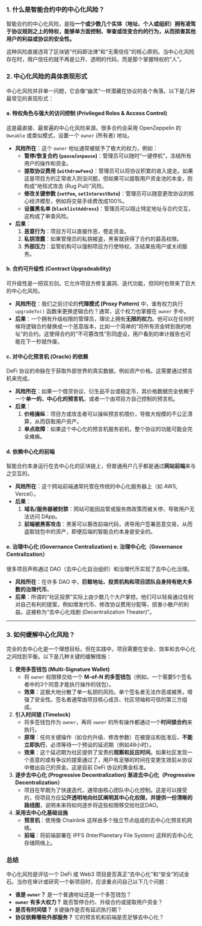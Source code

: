 ### 1. 什么是智能合约中的中心化风险？



智能合约的中心化风险，是指**一个或少数几个实体（地址、个人或组织）拥有凌驾于协议规则之上的特权，能够单方面控制、审查或改变合约的行为，从而损害其他用户的利益或协议的安全性。**

这种风险直接违背了区块链“代码即法律”和“无需信任”的核心原则。当中心化风险存在时，用户信任的就不再是公开、透明的代码，而是那个掌握特权的“人”。



### 2. 中心化风险的具体表现形式



中心化风险并非单一问题，它会像“幽灵”一样潜藏在协议的各个角落。以下是几种最常见的表现形式：



#### a. 特权角色与强大的访问控制 (Privileged Roles & Access Control)



这是最直接、最普遍的中心化风险来源。很多合约会采用 OpenZeppelin 的 `Ownable` 或类似模式，设置一个 `owner` (所有者) 地址。

- **风险所在**：这个 `owner` 地址通常被赋予了极大的权力，例如：
  - **暂停/恢复合约 (`pause`/`unpause`)**：管理员可以随时“一键停机”，冻结所有用户的操作和资金。
  - **提取协议费用 (`withdrawFees`)**：管理员可以将协议积累的收入提走。如果这是项目方的正常收入则没问题，但如果可以提取用户资金池的本金，则构成“地毯式攻击 (Rug Pull)”风险。
  - **修改关键参数 (`setFee`, `setInterestRate`)**：管理员可以随意更改协议的核心经济模型，例如将交易手续费改成100%。
  - **设置黑名单 (`blacklistAddress`)**：管理员可以阻止特定地址与合约交互，这构成了审查风险。
- **后果**：
  1. **恶意行为**：项目方可以直接作恶，卷走资金。
  2. **私钥泄露**：如果管理员的私钥被盗，黑客就获得了合约的最高权限。
  3. **外部压力**：监管机构可以强制项目方行使特权，冻结某些用户或关闭服务。

#### b. 合约可升级性 (Contract Upgradeability)

可升级性是一把双刃剑。它允许项目方修复漏洞、迭代功能，但同时也带来了巨大的中心化风险。

- **风险所在**：我们之前讨论的**代理模式 (Proxy Pattern)** 中，谁有权力执行 `upgradeTo()` 函数来更换逻辑合约？通常，这个权力也掌握在 `owner` 手中。
- **后果**：一个拥有升级权限的管理员，理论上拥有**无限的权力**。他可以在任何时候将逻辑合约替换成一个恶意版本，比如一个简单的“将所有资金转到我的地址”的合约。这使得合约的“不可篡改性”形同虚设，用户看到的审计报告也可能在下一秒就作废。

#### c. 对中心化预言机 (Oracle) 的依赖

DeFi 协议的命脉在于获取外部世界的真实数据，例如资产价格。这需要通过预言机来完成。

- **风险所在**：如果一个借贷协议、衍生品平台或稳定币，其价格数据完全依赖于一个**单一的、中心化的预言机**，或者一个由项目方自己控制的预言机。
- **后果**：
  1. **价格操纵**：项目方或攻击者可以操纵预言机喂价，导致大规模的不公正清算，从而窃取用户资产。
  2. **单点故障**：如果这个中心化的预言机服务宕机，整个协议的功能可能会完全瘫痪。

#### d. 依赖中心化的前端

智能合约本身运行在去中心化的区块链上，但普通用户几乎都是通过**网站前端**来与之交互的。

- **风险所在**：这个网站前端通常托管在传统的中心化服务器上（如 AWS, Vercel）。
- **后果**：
  1. **域名/服务器被封禁**：网站可能因监管或服务商政策而被关停，导致用户无法访问 DApp。
  2. **前端被黑客攻击**：黑客可以篡改前端代码，诱导用户签署恶意交易，从而盗取钱包中的资产，即便后端的智能合约本身是安全的。

#### e. 治理中心化 (Governance Centralization) e. 治理中心化（Governance Centralization）

很多项目声称通过 DAO（去中心化自治组织）和治理代币实现了去中心化治理。

- **风险所在**：在许多 DAO 中，**巨鲸地址、投资机构和项目团队自身持有绝大多数的治理代币**。
- **后果**：所谓的“社区投票”实际上由少数几个大户掌控。他们可以轻易通过任何对自己有利的提案，例如增发代币、修改协议费用分配等，损害小散户的利益。这被称为“去中心化戏剧 (Decentralization Theater)”。

------

### 3. 如何缓解中心化风险？

完全的去中心化是一个理想目标，但在实践中，项目需要在安全、效率和去中心化之间找到平衡。以下是几种关键的缓解措施：

1. **使用多签钱包 (Multi-Signature Wallet)**
   - 将 `owner` 权限移交给一个 **M-of-N 的多签钱包**（例如，一个需要5个签名者中的3个同意才能执行操作的钱包）。
   - **效果**：这极大地分散了单一私钥的风险。单个签名者无法作恶或被黑，增强了安全性。签名者通常由项目核心成员、社区领袖和可信的第三方组成。
2. **引入时间锁 (Timelock)**
   - 将多签钱包作为 `owner`，再将 `owner` 的所有操作都通过一个**时间锁合约**来执行。
   - **原理**：任何关键操作（如合约升级、修改参数）在被提议和批准后，**不能立即执行**，必须等待一个预设的延迟期（例如48小时）。
   - **效果**：这个延迟期为社区提供了宝贵的**观察和反应时间**。如果社区发现一个恶意的或有争议的提案通过了，用户有足够的时间在变更生效前从协议中撤出自己的资金。这是目前 DeFi 协议的黄金标准。
3. **逐步去中心化 (Progressive Decentralization)
   渐进去中心化（Progressive Decentralization）**
   - 项目在早期为了快速迭代，通常由核心团队中心化控制。这是可以接受的，但项目方应**公开透明地向社区阐明其中心化权限，并提供一份清晰的路线图**，说明未来将如何逐步将这些权限移交给社区DAO。
4. **采用去中心化基础设施**
   - **预言机**：使用像 Chainlink 这样由多个独立节点组成的去中心化预言机网络。
   - **前端**：将前端部署在 IPFS (InterPlanetary File System) 这样的去中心化存储网络上。

### 总结

中心化风险是评估一个 DeFi 或 Web3 项目是否真正“去中心化”和“安全”的试金石。当你在审计或研究一个新项目时，应该重点问自己以下几个问题：

- **谁是 `owner`？** 是一个普通地址还是一个多签钱包？
- **`owner` 有多大权力？** 能否暂停合约、升级合约或提取用户资金？
- **是否有时间锁？** 关键操作是否有延迟执行期？
- **协议依赖哪些外部服务？** 它的预言机和前端是否足够去中心化？